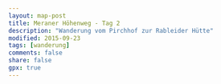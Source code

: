 ```yaml
---
layout: map-post
title: Meraner Höhenweg - Tag 2
description: "Wanderung vom Pirchhof zur Rableider Hütte"
modified: 2015-09-23
tags: [wanderung]
comments: false
share: false
gpx: true
---
```


